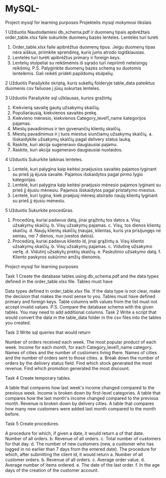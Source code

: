 # MySQL-
Project mysql for learning purposes
Projektelis mysql mokymosi tikslais

1 Užduotis
Naudodamiesi db_schema.pdf ir duomenų tipais apibrėžtais order_table.xlsx faile sukurkite
duomenų bazės lenteles.
Lentelės turi turėti
1. Order_table.xlsx faile apibrėžtus duomenų tipus. Jeigu duomenų tipas nėra aiškus,
priimkite sprendimą, kuris jums atrodo logiškiausias.
2. Lentelės turi turėti apibrėžtus primary ir foreign keys.
3. Lentelių stulpeliai su reikšmėmis iš sąrašo turi nepriimti neteisingų reikšmių.
P.S. Palyginkite duomenų bazės schemą su duotomis lentelėmis. Gali reikėti pridėti papildomų
stulpelių.


2 Užduotis
Parašykite skriptą, kuris sukeltų folderyje table_data pateiktus duomenis csv failuose į jūsų
sukurtas lenteles.


3 Užduotis
Parašykite sql užklausas, kurios gražintų
1. Kiekvieną savaitę gautų užsakymų skaičių.
2. Populiariausią, kiekvienos savaitės prekę.
3. Kiekvieno mėnesio, kiekvienos Category_level1_name kategorijos pajamas.
4. Miestų pavadinimus ir ten gyvenančių klientų skaičių.
5. Miestų pavadinimus ir į tuos miestus siunčiamų užsakymų skaičių.
a. Išskaidykite užsakymų skaičių pagal delivery status lauką.
6. Raskite, kuri akcija sugeneravo daugiausiai pajamu.
7. Raskite, kuri akcija sugeneravo daugiausiai nuolaidos.



4 Užduotis
Sukurkite laikinas lenteles.
1. Lentelė, kuri palygina kaip keitėsi praėjusios savaitės pajamos lyginant su prieš ją ėjusia
savaite. Pajamos išskaidytos pagal pirmo lygio kategorijas.
2. Lentelė, kuri palygina kaip keitėsi praėjusio mėnesio pajamos lyginant su prieš jį ėjusiu
mėnesiu. Pajamos išskaidytos pagal pristatymo miestus.
3. Lentelė, kuri lygina, kiek praėjusį mėnesį atsirado naujų klientų lyginant su prieš jį ėjusiu
mėnesiu.



5 Užduotis
Sukurkite procedūras.
1. Procedūrą, kuriai padavus datą, jinai grąžintų tos datos
a. Visų užsakymų skaičių.
b. Visų užsakymų pajamas.
c. Visų, tos dienos klientų skaičių.
d. Naujų klientų skaičių (naujas, klientas, kuris yra prisijungęs ne seniau, nei 7
dienos, nuo įvestos datos).
2. Procedūrą, kuriai padavus kliento id, jinai grąžintų
a. Visų kliento užsakymų skaičių.
b. Visų užsakymų pajamas.
c. Vidutinę užsakymo vertę.
d. Vidutinį užsakytų prekių skaičių.
e. Paskutinio užsakymo datą.
f. Kliento paskyros sukūrimo amžių dienomis.




Project mysql for learning purposes

Task 1 Create the database tables using db_schema.pdf and the data types defined in the order_table.xlsx file. Tables must have

Data types defined in order_table.xlsx file. If the data type is not clear, make the decision that makes the most sense to you.
Tables must have defined primary and foreign keys.
Table columns with values from the list must not accept invalid values. P.S. Compare the database schema with the given tables. You may need to add additional columns.
Task 2 Write a script that would convert the data in the table_data folder in the csv files into the tables you created.

Task 3 Write sql queries that would return

Number of orders received each week.
The most popular product of each week.
Income for each month, for each Category_level1_name category.
Names of cities and the number of customers living there.
Names of cities and the number of orders sent to those cities. a. Break down the number of orders by the delivery status field.
Find which stock generated the most revenue.
Find which promotion generated the most discount.

Task 4 Create temporary tables.

A table that compares how last week's income changed compared to the previous week. Income is broken down by first-level categories.
A table that compares how the last month's income changed compared to the previous month. Revenue is broken down by delivery cities.
A table that compares how many new customers were added last month compared to the month before.

Task 5 Create procedures.

A procedure for which, if given a date, it would return a of that date. Number of all orders. b. Revenue of all orders. c. Total number of customers for that day. d. The number of new customers (new, a customer who has logged in no earlier than 7 days from the entered date).
The procedure for which, after submitting the client id, it would return a. Number of all customer orders. b. Revenue of all orders. c. Average order value. d. Average number of items ordered. e. The date of the last order. f. In the age days of the creation of the customer account.
